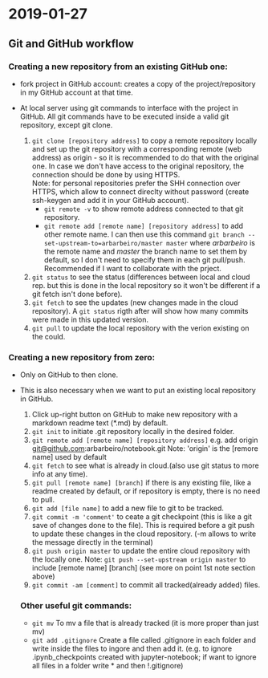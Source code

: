 # 2019-01-27
## Git and GitHub workflow

### Creating a new repository from an existing GitHub one:

- fork project in GitHub account: creates a copy of the project/repository in my GitHub account at that time.

- At local server using git commands to interface with the project in GitHub. All git commands have to be executed inside a valid git repository, except git clone.

    1. `git clone [repository address]` to copy a remote repository locally and set up the git repository with a corresponding remote (web address) as origin - so it is recommended to do that with the original one. In case we don't have access to the original repository, the connection should be done by using HTTPS.  
        Note: for personal repositories prefer the SHH connection over HTTPS, which allow to connect direclty without password (create ssh-keygen and add it in your GitHub account).
        * `git remote -v` to show remote address connected to that git repository. 
        * `git remote add [remote name] [repository address]` to add other remote name. I can then use this command `git branch --set-upstream-to=arbarbeiro/master master` where *arbarbeiro* is the remote name and *master* the branch name to set them by default, so I don't need to specify them in each git pull/push. Recommended if I want to collaborate with the prject. 
    2. `git status` to see the status (differences between local and cloud rep. but this is done in the local repository so it won't be different if a git fetch isn't done before).
    3. `git fetch` to see the updates (new changes made in the cloud repository). A `git status` rigth after will show how many commits were made in this updated version.
    4. `git pull` to update the local repository with the verion existing on the could.


### Creating a new repository from zero:
- Only on GitHub to then clone.
- This is also necessary when we want to put an existing local repository in GitHub.

    1. Click up-right button on GitHub to make new repository with a markdown readme text (*.md) by default.
    2. `git init` to initiate .git repository locally in the desired folder.
    3. `git remote add [remote name] [repository address]`
    e.g. add origin git@github.com:arbarbeiro/notebook.git
    Note: 'origin' is the [remore name] used by default  
    4. `git fetch` to see what is already in cloud.(also use git status to more info at any time).
    5. `git pull [remote name] [branch]` if there is any existing file, like a readme created by default, or if repository is empty, there is no need to pull.
    6. `git add [file name]` to add a new file to git to be tracked. 
    7. `git commit -m 'comment'` to ceate a git checkpoint (this is like a git save of changes done to the file). This is required before a git push to update these changes in the cloud repository. (-m allows to write the message directly in the terminal)
    9. `git push origin master` to update the entire cloud repository with the locally one.
    Note: `git push --set-upstream origin master` to include [remote name] [branch] (see more on point 1st note section above)
    10. `git commit -am [comment]` to commit all tracked(already added) files.
    
    ### Other useful git commands:
    - `git mv` To mv a file that is already tracked (it is more proper than just mv)
    - `git add .gitignore` Create a file called .gitignore in each folder and write inside the files to ingore and then add it. (e.g. to ignore .ipynb_checkpoints created with jupyter-notebook; if want to ignore all files in a folder write * and then !.gitignore)
    
